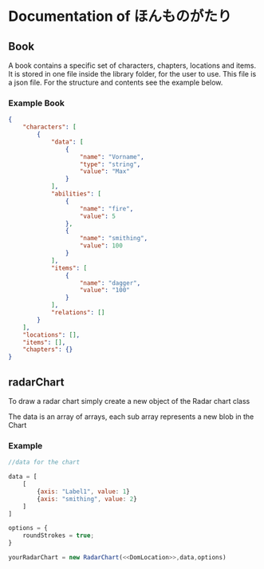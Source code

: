 # Documentation of ほんものがたり

## Book

A book contains a specific set of characters, chapters, locations and items. It is stored in one file inside the library
folder, for the user to use. This file is a json file. For the structure and contents see the example below.

### Example Book
```json
{
	"characters": [
		{
			"data": [
				{
					"name": "Vorname",
					"type": "string",
					"value": "Max"
				}
			],
			"abilities": [
				{
					"name": "fire",
					"value": 5
				},
				{
					"name": "smithing",
					"value": 100
				}
			],
			"items": [
				{
					"name": "dagger",
					"value": "100"
				}
			],
			"relations": []
		}
	],
	"locations": [],
	"items": [],
	"chapters": {}
}
```
## radarChart

To draw a radar chart simply create a new object of the Radar chart class

The data is an array of arrays, each sub array represents a new blob in the Chart

### Example

```js
//data for the chart

data = [
	[
		{axis: "Label1", value: 1}
		{axis: "smithing", value: 2}
	]
]

options = {
	roundStrokes = true;
}

yourRadarChart = new RadarChart(<<DomLocation>>,data,options)
```
